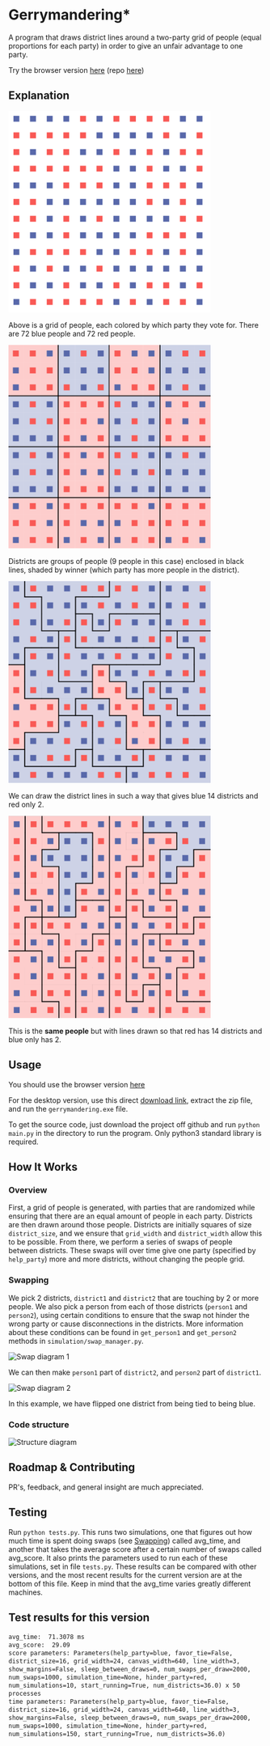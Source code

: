 # Gerrymandering*
A program that draws district lines around a two-party grid of people (equal proportions for each party) in order to
give an unfair advantage to one party.

Try the browser version [here](https://mazore.github.io/gerrymandering-js) (repo [here](https://github.com/mazore/gerrymandering-js))

## Explanation

<img src="images/no_districts.png" width=400></img>

Above is a grid of people, each colored by which party they vote for. There are 72 blue people and 72 red people.

<img src="images/square_districts.png" width=400></img>

Districts are groups of people (9 people in this case) enclosed in black lines, shaded by winner (which party has more
people in the district).

<img src="images/gerrymandered_for_blue.png" width=400></img>

We can draw the district lines in such a way that gives blue 14 districts and red only 2.

<img src="images/gerrymandered_for_red.png" width=400></img>

This is the **same people** but with lines drawn so that red has 14 districts and blue only has 2.

## Usage

You should use the browser version [here](https://github.com/mazore/gerrymandering-js)

For the desktop version, use this direct [download link](https://www.dropbox.com/s/n8uh1a8l9s8sxhx/gerrymandering.zip?dl=1),
extract the zip file, and run the `gerrymandering.exe` file.

To get the source code, just download the project off github and run `python main.py` in the directory to run the
program. Only python3 standard library is required.

## How It Works

### Overview

First, a grid of people is generated, with parties that are randomized while ensuring that there are an equal amount of
people in each party. Districts are then drawn around those people. Districts are initially squares of size
`district_size`, and we ensure that `grid_width` and `district_width` allow this to be possible. From there, we perform
a series of swaps of people between districts. These swaps will over time give one party (specified by `help_party`)
more and more districts, without changing the people grid.

### Swapping
We pick 2 districts, `district1` and `district2` that are touching by 2 or more people. We also pick a person from each
of those districts (`person1` and `person2`), using certain conditions to ensure that the swap not hinder the wrong
party or cause disconnections in the districts. More information about these conditions can be found in `get_person1`
and `get_person2` methods in `simulation/swap_manager.py`.

![Swap diagram 1](images/swap_diagram1.png)

We can then make `person1` part of `district2`, and `person2` part of `district1`. 

![Swap diagram 2](images/swap_diagram2.png)

In this example, we have flipped one district from being tied to being blue.

### Code structure
![Structure diagram](images/code_structure.png)

## Roadmap & Contributing
PR's, feedback, and general insight are much appreciated.

## Testing
Run `python tests.py`. This runs two simulations, one that figures out how much time is spent doing swaps (see
[Swapping](###swapping)) called avg_time, and another that takes the average score after a certain number of swaps
called avg_score. It also prints the parameters used to run each of these simulations, set in file `tests.py`. These
results can be compared with other versions, and the most recent results for the current version are at the bottom of
this file. Keep in mind that the avg_time varies greatly different machines.

## Test results for this version
```
avg_time:  71.3078 ms
avg_score:  29.09
score parameters: Parameters(help_party=blue, favor_tie=False, district_size=16, grid_width=24, canvas_width=640, line_width=3, show_margins=False, sleep_between_draws=0, num_swaps_per_draw=2000, num_swaps=1000, simulation_time=None, hinder_party=red, num_simulations=10, start_running=True, num_districts=36.0) x 50 processes
time parameters: Parameters(help_party=blue, favor_tie=False, district_size=16, grid_width=24, canvas_width=640, line_width=3, show_margins=False, sleep_between_draws=0, num_swaps_per_draw=2000, num_swaps=1000, simulation_time=None, hinder_party=red, num_simulations=150, start_running=True, num_districts=36.0)
```
